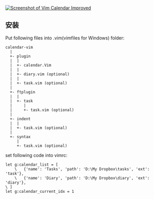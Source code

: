 
[![Screenshot of Vim Calendar Improved](http://farm5.static.flickr.com/4125/4833130179_a7e37f5f06_z.jpg)](http://www.flickr.com/photos/hotoo/4833130179/)

## 安装

Put following files into .vim(vimfiles for Windows) folder:

    calendar-vim
      |
      +- plugin
      |  |
      |  +- calendar.Vim
      |  |
      |  +- diary.vim (optional)
      |  |
      |  +- task.vim (optional)
      |
      +- ftplugin
      |  |
      |  +- task
      |     |
      |     +- task.vim (optional)
      |
      +- indent
      |  |
      |  +- task.vim (optional)
      |
      +- syntax
         |
         +- task.vim (optional)


set following code into vimrc:

    let g:calendar_list = [
        \   {'name': 'Tasks', 'path': 'D:\My Dropbox\tasks', 'ext': 'task'},
        \   {'name': 'Diary', 'path': 'D:\My Dropbox\diary', 'ext': 'diary'},
    \ ]
    let g:calendar_current_idx = 1
